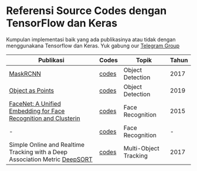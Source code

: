 # Referensi Source Codes dengan TensorFlow dan Keras
Kumpulan implementasi baik yang ada publikasinya atau tidak dengan menggunakana Tensorflow dan Keras.
Yuk gabung our [Telegram Group](https://t.me/tf_idd)


| Publikasi         | Codes                                   | Topik                   |  Tahun |           
| -------------     | -------------                            | -------------          | --------|
| [MaskRCNN](https://arxiv.org/abs/1703.06870)| [codes](https://github.com/matterport/Mask_RCNN) | Object Detection | 2017 |
| [Object as Points](https://arxiv.org/abs/1904.07850) | [codes](https://github.com/see--/keras-centernet) | Object Detection | 2019|
| [FaceNet: A Unified Embedding for Face Recognition and Clusterin](https://arxiv.org/abs/1503.03832) |  [codes](https://github.com/MarkoOrescanin/keras-face-recognition) | Face Recognition | 2015 |
| - | [codes](https://github.com/ildoonet/deepface) | Face Recognition | - |
| Simple Online and Realtime Tracking with a Deep Association Metric [DeepSORT](https://arxiv.org/abs/1703.07402) | [codes](https://github.com/nwojke/deep_sort) | Multi-Object Tracking| 2017|

